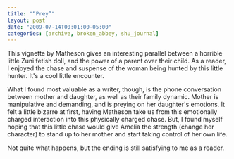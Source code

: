 ```yaml
---
title: "“Prey”"
layout: post
date: "2009-07-14T00:01:00-05:00"
categories: [archive, broken_abbey, shu_journal]
---
```


This vignette by Matheson gives an interesting parallel between a horrible
little Zuni fetish doll, and the power of a parent over their child. As a
reader, I enjoyed the chase and suspense of the woman being hunted by this
little hunter. It's a cool little encounter.

What I found most valuable as a writer, though, is the phone conversation
between mother and daughter, as well as their family dynamic. Mother is
manipulative and demanding, and is preying on her daughter's emotions. It felt a
little bizarre at first, having Matheson take us from this emotionally charged
interaction into this physically charged chase. But, I found myself hoping that
this little chase would give Amelia the strength (change her character) to stand
up to her mother and start taking control of her own life.

Not quite what happens, but the ending is still satisfying to me as a reader.
